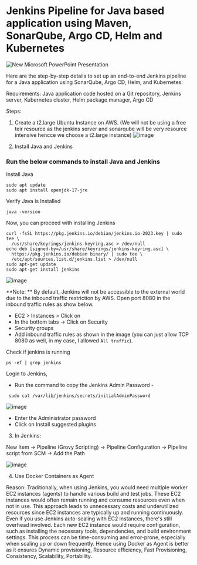# Jenkins Pipeline for Java based application using Maven, SonarQube, Argo CD, Helm and Kubernetes

![New Microsoft PowerPoint Presentation](https://github.com/user-attachments/assets/dec01c09-8e5d-4861-9c5a-26e1114a86b7)

Here are the step-by-step details to set up an end-to-end Jenkins pipeline for a Java application using SonarQube, Argo CD, Helm, and Kubernetes:

Requirements:
Java application code hosted on a Git repository, Jenkins server, Kubernetes cluster, Helm package manager, Argo CD

Steps:
1. Create a t2.large Ubuntu Instance on AWS. (We will not be using a free teir resource as the jenkins server and sonarqube will be very resource intensive hencce we choose a t2.large instance)
![image](https://github.com/user-attachments/assets/418cb65f-c7d6-4744-84f6-ad09ccf1cc00)

2. Install Java and Jenkins

### Run the below commands to install Java and Jenkins

Install Java

```
sudo apt update
sudo apt install openjdk-17-jre
```

Verify Java is Installed

```
java -version
```

Now, you can proceed with installing Jenkins

```
curl -fsSL https://pkg.jenkins.io/debian/jenkins.io-2023.key | sudo tee \
  /usr/share/keyrings/jenkins-keyring.asc > /dev/null
echo deb [signed-by=/usr/share/keyrings/jenkins-keyring.asc] \
  https://pkg.jenkins.io/debian binary/ | sudo tee \
  /etc/apt/sources.list.d/jenkins.list > /dev/null
sudo apt-get update
sudo apt-get install jenkins
```

![image](https://github.com/user-attachments/assets/11af656c-f180-4bd2-9f9d-ad56b07c4a49)


**Note: ** By default, Jenkins will not be accessible to the external world due to the inbound traffic restriction by AWS. Open port 8080 in the inbound traffic rules as show below.

- EC2 > Instances > Click on <Instance-ID>
- In the bottom tabs -> Click on Security
- Security groups
- Add inbound traffic rules as shown in the image (you can just allow TCP 8080 as well, in my case, I allowed `All traffic`).

Check if jenkins is running
```
ps -ef | grep jenkins
```

Login to Jenkins, 
- Run the command to copy the Jenkins Admin Password - 
```
 sudo cat /var/lib/jenkins/secrets/initialAdminPassword
```

![image](https://github.com/user-attachments/assets/f6220134-9834-4698-8a48-3d24c07f6722)

- Enter the Administrator password
- Click on Install suggested plugins
      
3. In Jenkins:

New Item -> Pipeline (Grovy Scripting) -> Pipeline Configuration -> Pipeline script from SCM -> Add the Path

![image](https://github.com/user-attachments/assets/c292fa87-56d4-45ec-ab76-9f950c445bf2)

4. Use Docker Containers as Agent

Reason: Traditionally, when using Jenkins, you would need multiple worker EC2 instances (agents) to handle various build and test jobs. These EC2 instances would often remain running and consume resources even when not in use. This approach leads to unnecessary costs and underutilized resources since EC2 instances are typically up and running continuously. Even if you use Jenkins auto-scaling with EC2 instances, there's still overhead involved. Each new EC2 instance would require configuration, such as installing the necessary tools, dependencies, and build environment settings. This process can be time-consuming and error-prone, especially when scaling up or down frequently. Hence using Docker as Agent is better as it ensures Dynamic provisioning, Resource efficiency, Fast Provisioning, Consistency, Scalability, Portability.

